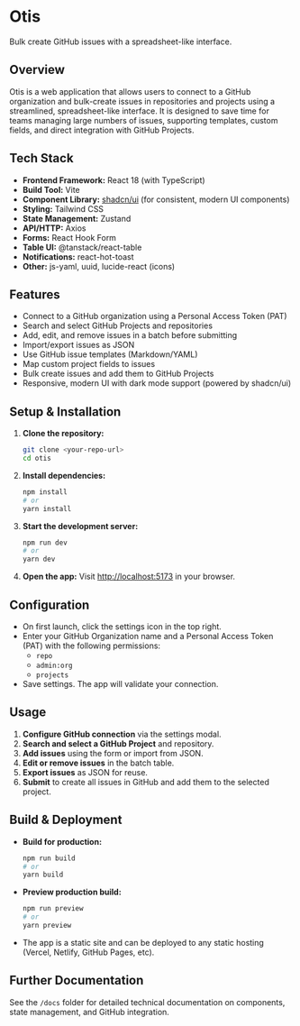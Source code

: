 # Otis

Bulk create GitHub issues with a spreadsheet-like interface.

## Overview

Otis is a web application that allows users to connect to a GitHub organization and bulk-create issues in repositories and projects using a streamlined, spreadsheet-like interface. It is designed to save time for teams managing large numbers of issues, supporting templates, custom fields, and direct integration with GitHub Projects.

## Tech Stack

- **Frontend Framework:** React 18 (with TypeScript)
- **Build Tool:** Vite
- **Component Library:** [shadcn/ui](https://ui.shadcn.com/) (for consistent, modern UI components)
- **Styling:** Tailwind CSS
- **State Management:** Zustand
- **API/HTTP:** Axios
- **Forms:** React Hook Form
- **Table UI:** @tanstack/react-table
- **Notifications:** react-hot-toast
- **Other:** js-yaml, uuid, lucide-react (icons)

## Features

- Connect to a GitHub organization using a Personal Access Token (PAT)
- Search and select GitHub Projects and repositories
- Add, edit, and remove issues in a batch before submitting
- Import/export issues as JSON
- Use GitHub issue templates (Markdown/YAML)
- Map custom project fields to issues
- Bulk create issues and add them to GitHub Projects
- Responsive, modern UI with dark mode support (powered by shadcn/ui)

## Setup & Installation

1. **Clone the repository:**
   ```sh
   git clone <your-repo-url>
   cd otis
   ```
2. **Install dependencies:**
   ```sh
   npm install
   # or
   yarn install
   ```
3. **Start the development server:**
   ```sh
   npm run dev
   # or
   yarn dev
   ```
4. **Open the app:**
   Visit [http://localhost:5173](http://localhost:5173) in your browser.

## Configuration

- On first launch, click the settings icon in the top right.
- Enter your GitHub Organization name and a Personal Access Token (PAT) with the following permissions:
  - `repo`
  - `admin:org`
  - `projects`
- Save settings. The app will validate your connection.

## Usage

1. **Configure GitHub connection** via the settings modal.
2. **Search and select a GitHub Project** and repository.
3. **Add issues** using the form or import from JSON.
4. **Edit or remove issues** in the batch table.
5. **Export issues** as JSON for reuse.
6. **Submit** to create all issues in GitHub and add them to the selected project.

## Build & Deployment

- **Build for production:**
  ```sh
  npm run build
  # or
  yarn build
  ```
- **Preview production build:**
  ```sh
  npm run preview
  # or
  yarn preview
  ```
- The app is a static site and can be deployed to any static hosting (Vercel, Netlify, GitHub Pages, etc).

## Further Documentation

See the `/docs` folder for detailed technical documentation on components, state management, and GitHub integration.
